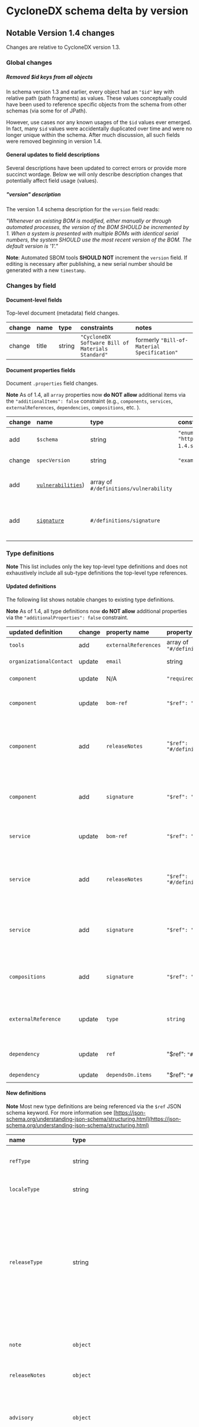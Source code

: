<!--
#
# Licensed to the Apache Software Foundation (ASF) under one or more
# contributor license agreements.  See the NOTICE file distributed with
# this work for additional information regarding copyright ownership.
# The ASF licenses this file to You under the Apache License, Version 2.0
# (the "License"); you may not use this file except in compliance with
# the License.  You may obtain a copy of the License at
#
#     http://www.apache.org/licenses/LICENSE-2.0
#
# Unless required by applicable law or agreed to in writing, software
# distributed under the License is distributed on an "AS IS" BASIS,
# WITHOUT WARRANTIES OR CONDITIONS OF ANY KIND, either express or implied.
# See the License for the specific language governing permissions and
# limitations under the License.
#
-->

# CycloneDX schema delta by version

## Notable Version 1.4 changes

Changes are relative to CycloneDX version 1.3.


### Global changes

##### Removed $id keys from all objects

In schema version 1.3 and earlier, every object had an `"$id"` key with relative path (path fragments) as values.  These values conceptually could have been used to reference specific objects from the schema from other schemas (via some for of JPath).

However, use cases nor any known usages of the `$id` values ever emerged.  In fact, many `$id` values were accidentally duplicated over time and were no longer unique within the schema. After much discussion, all such fields were removed beginning in version 1.4.

#### General updates to field descriptions

Several descriptions have been updated to correct errors or provide more succinct wordage.  Below we will only describe description changes that potentially affect field usage (values).

##### "version" description

The version 1.4 schema description for the `version` field reads:

*"Whenever an existing BOM is modified, either manually or through automated processes, the version of the BOM SHOULD be incremented by 1. When a system is presented with multiple BOMs with identical serial numbers, the system SHOULD use the most recent version of the BOM. The default version is '1'."*

**Note**: Automated SBOM tools **SHOULD NOT** increment the `version` field.  If editing is necessary after publishing, a new serial number should be generated with a new `timestamp`.

### Changes by field

#### Document-level fields

Top-level document (metadata) field changes.

| change | name | type | constraints | notes |
| :-- | :-- | :-- | :-- | :-- |
| change | title | string | `"CycloneDX Software Bill of Materials Standard"` | formerly `"Bill-of-Material Specification"` |

#### Document properties fields

Document `.properties` field changes.

**Note** As of 1.4, all `array` properties now **do NOT allow** additional items  via the `"additionalItems": false` constraint (e.g., `components`, `services`, `externalReferences`, `dependencies`, `compositions`, etc. ).

| change | name | type | constraints | notes |
| :-- | :-- | :-- | :-- | :-- |
| add    | `$schema` | string | `"enum": [ "http://cyclonedx.org/schema/bom-1.4.schema.json"` ] | New field, but not required **TBD, why not** |
| change | `specVersion` | string | `"examples": ["1.4"]` | change to example only |
| add | [`vulnerabilities`](https://github.com/CycloneDX/specification/blob/82bf9e30ba3fd6413e72a0e66adce2cdf3354f32/schema/bom-1.4.schema.json#L92)) | array of `#/definitions/vulnerability` | | *Vulnerabilities identified in components or services.* |
| add | [`signature`](https://github.com/CycloneDX/specification/blob/82bf9e30ba3fd6413e72a0e66adce2cdf3354f32/schema/bom-1.4.schema.json#L100) | `#/definitions/signature` | | *Enveloped signature in [JSON Signature Format (JSF)](https://cyberphone.github.io/doc/security/jsf.html).* |

### Type definitions

**Note** This list includes only the key top-level type definitions and does not exhaustively include all sub-type definitions the top-level type references.

#### Updated definitions

The following list shows notable changes to existing type definitions.

**Note** As of 1.4, all type definitions now **do NOT allow** additional properties via the `"additionalProperties": false` constraint.

| updated definition | change | property name | property type | constraints | notes |
| :-- | :-- | :-- | :-- | :-- | :-- |
| `tools` | add | `externalReferences` | array of `"#/definitions/externalReference"` | `"additionalItems": false` | |
| `organizationalContact` | update | `email` | string | `"format": "idn-email"` | *New constraint* |
| `component` | update | N/A | `"required": [ ..., "name" ]` | `"name"` added to required fields |
| `component` | update | `bom-ref` | `"$ref": "#/definitions/refType"`| | type changed from `string` to `refType`. |
| `component` | add | `releaseNotes` | `"$ref": "#/definitions/releaseNotes"`| | *Specifies optional release notes.*</br>References new type `releaseNotes`. |
| `component` | add | `signature` | `"$ref": "#/definitions/signature"`| | [JSON Signature Format (JSF)](https://cyberphone.github.io/doc/security/jsf.html)</br>References new type `signature`. |
| `service` | update | `bom-ref` | `"$ref": "#/definitions/refType"`| | type changed from `string` to `refType`. |
| `service` | add | `releaseNotes` | `"$ref": "#/definitions/releaseNotes"`| | *Specifies optional release notes.*</br>References new type `releaseNotes`. |
| `service` | add | `signature` | `"$ref": "#/definitions/signature"`| | [JSON Signature Format (JSF)](https://cyberphone.github.io/doc/security/jsf.html)</br>References new type `signature`. |
| `compositions` | add | `signature` | `"$ref": "#/definitions/signature"`| | [JSON Signature Format (JSF)](https://cyberphone.github.io/doc/security/jsf.html)</br>References new type `signature`. |
| `externalReference` | update | `type` | `string` | `"enum": [..., "release-notes"]` | Value `"release-notes"` added to constraint enumeration. |
| `dependency` | update | `ref` | "$ref": `"#/definitions/refType"` | | type changed from `string` to `refType` |
| `dependency` | update | `dependsOn.items` | "$ref": `"#/definitions/refType"` | | | `items` type changed from `string` to `refType` |
| | | | | | |

#### New definitions

**Note** Most new type definitions are being referenced via the `$ref` JSON schema keyword.  For more information see [https://json-schema.org/understanding-json-schema/structuring.html](https://json-schema.org/understanding-json-schema/structuring.html)

| name | type | constraints | description |
| :-- | :-- | :-- | :-- |
| `refType` | string | *none* | *Identifier-DataType for interlinked elements.* |
| `localeType` | string | `"^([a-z]{2})(-[A-Z]{2})?$"` | *two character language code (ISO-639)* |
| `releaseType` | string | | *"The software versioning type. It is **RECOMMENDED** that the release type use one of `major`, `minor`, `patch`, `pre-release` (i.e., representative of semantic versioning (semver), or 'internal' (not for public consumption)* |
| `note` | `object` | | *with properties:</br>`"locale": localeType`, `"text": attachment` not described here* |
| `releaseNotes` | `object` | | *See definition below.* |
| `advisory` | `object` | | *with properties:</br>`"title": string`, `"url": string` not described here*</br>**TODO** url should not be string type. Raise issue with project. |
| `cwe` | integer | | *"Integer representation of a Common Weaknesses Enumerations (CWE).* |
| `severity` | string | `"enum": ["critical", "high", "medium", "low", "info", "none", "unknown" ]` | *"Textual representation of the severity of the vulnerability (relative to method)* |
| `scoreMethod` | string | `"enum": ["CVSSv2", "CVSSv3", "CVSSv31", "OWASP", "other" ]`| *Specifies the severity or risk scoring methodology or standard used.* |
| `impactAnalysisState` | string | `"enum": [ .. ]` | *Enumerated values not shown here* |
| `rating` | `object` | | *Properties not shown here* |
| `vulnerabilitySource` | `object` | | *Properties not shown here* |
| `affectedStatus` | `object` | `"enum": ["affected",     "unaffected", "unknown"]` | |
| `version` | `string` | `"minLength": 1, "maxLength": 1024`| |
| `range` | `string` | `"minLength": 1, "maxLength": 1024`| |
| `signature` | `"$ref": "jsf-0.82.schema.json#/definitions/signature"` | | *Enveloped signature in [JSON Signature Format (JSF)](https://cyberphone.github.io/doc/security/jsf.html).* |

#### `releaseNotes` object properties

Release notes represents a significant new set of data whose properties are summarized below.

| name | type | constraints | description |
| :-- | :-- | :-- | :-- |
| `type` | `releaseType` | | |
| `title` | `string` | | |
| `featuredImage` | `string` | `"format": "iri-reference"` | |
| `socialImage` | `string` | `"format": "iri-reference"` | |
| `description`| `string` | | |
| `timestamp`| `string` | `"format": "date-time"`| |
| `aliases`| array of `string` | | |
| `tags`| array of `string` | | |
| `resolves`| array of `"$ref": "#/definitions/issue"` | | |
| `properties`| array of `"$ref": "#/definitions/property"` | | |

#### `vulnerability` object properties

Vulnerability represents a significant new set of data whose properties are summarized below.

| name | type | constraints | description |
| :-- | :-- | :-- | :-- |
| `bom-ref` | `"#/definitions/refType"` | | |
| `id` | `string` | | |
| `description` | `string` | | |
| `detail` | `string` | | |
| `recommendation` | `string` | | |
| `created` | `string` | | |
| `published` | `string` | | |
| `updated` | `string` | | |
| `source` | `"#/definitions/vulnerabilitySource"` | | |
| `references` | array of `items` | | *Items (properties) not described here* |
| `credits` | array of `items` | | *Items (properties) not described here* |
| `ratings` | array of `"$ref": "#/definitions/rating"` | | |
| `cwes` | array  of `"$ref": "#/definitions/cwe"` | | |
| `advisories` | array of `"$ref": "#/definitions/advisory"` | | |
| `tools` | array of `"$ref": "#/definitions/tool"` | | |
| `analysis` | `object` | | *Items (properties) not described here*|
| `affects` | `object` | | *Items (properties) not described here* |
| `properties` | array of `"$ref": "#/definitions/property"` | | |
